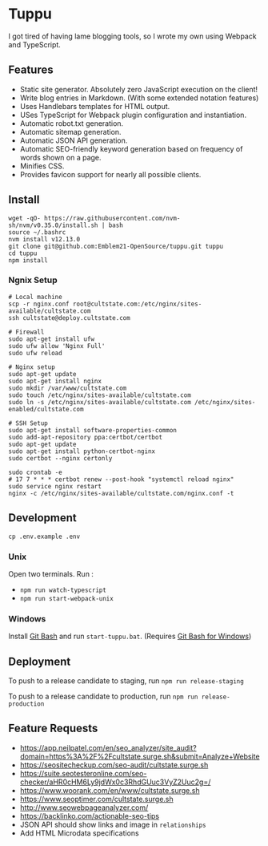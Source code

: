 # Tuppu

I got tired of having lame blogging tools, so I wrote my own using Webpack and TypeScript.

## Features

* Static site generator.  Absolutely zero JavaScript execution on the client!
* Write blog entries in Markdown. (With some extended notation features)
* Uses Handlebars templates for HTML output.
* USes TypeScript for Webpack plugin configuration and instantiation.
* Automatic robot.txt generation.
* Automatic sitemap generation.
* Automatic JSON API generation.
* Automatic SEO-friendly keyword generation based on frequency of words shown on a page.
* Minifies CSS.
* Provides favicon support for nearly all possible clients.

## Install

```
wget -qO- https://raw.githubusercontent.com/nvm-sh/nvm/v0.35.0/install.sh | bash
source ~/.bashrc
nvm install v12.13.0
git clone git@github.com:Emblem21-OpenSource/tuppu.git tuppu
cd tuppu
npm install
```

### Ngnix Setup

```
# Local machine
scp -r nginx.conf root@cultstate.com:/etc/nginx/sites-available/cultstate.com
ssh cultstate@deploy.cultstate.com

# Firewall
sudo apt-get install ufw
sudo ufw allow 'Nginx Full'
sudo ufw reload

# Nginx setup
sudo apt-get update
sudo apt-get install nginx
sudo mkdir /var/www/cultstate.com
sudo touch /etc/nginx/sites-available/cultstate.com
sudo ln -s /etc/nginx/sites-available/cultstate.com /etc/nginx/sites-enabled/cultstate.com

# SSH Setup
sudo apt-get install software-properties-common
sudo add-apt-repository ppa:certbot/certbot
sudo apt-get update
sudo apt-get install python-certbot-nginx
sudo certbot --nginx certonly

sudo crontab -e
# 17 7 * * * certbot renew --post-hook "systemctl reload nginx"
sudo service nginx restart
nginx -c /etc/nginx/sites-available/cultstate.com/nginx.conf -t
```

## Development

`cp .env.example .env`

### Unix

Open two terminals.  Run :
* `npm run watch-typescript`
* `npm run start-webpack-unix` 

### Windows

Install [Git Bash](https://git-scm.com/download/win) and run `start-tuppu.bat`.  (Requires [Git Bash for Windows](https://git-scm.com/download/win))

## Deployment

To push to a release candidate to staging, run `npm run release-staging`

To push to a release candidate to production, run `npm run release-production`

## Feature Requests

* https://app.neilpatel.com/en/seo_analyzer/site_audit?domain=https%3A%2F%2Fcultstate.surge.sh&submit=Analyze+Website
* https://seositecheckup.com/seo-audit/cultstate.surge.sh
* https://suite.seotesteronline.com/seo-checker/aHR0cHM6Ly9jdWx0c3RhdGUuc3VyZ2Uuc2g=/
* https://www.woorank.com/en/www/cultstate.surge.sh
* https://www.seoptimer.com/cultstate.surge.sh
* http://www.seowebpageanalyzer.com/
* https://backlinko.com/actionable-seo-tips
* JSON API should show links and image in `relationships`
* Add HTML Microdata specifications